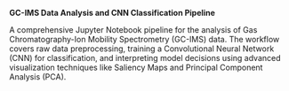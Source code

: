 **GC-IMS Data Analysis and CNN Classification Pipeline**

A comprehensive Jupyter Notebook pipeline for the analysis of Gas Chromatography-Ion Mobility Spectrometry (GC-IMS) data. The workflow covers raw data preprocessing, training a Convolutional Neural Network (CNN) for classification, and interpreting model decisions using advanced visualization techniques like Saliency Maps and Principal Component Analysis (PCA).



